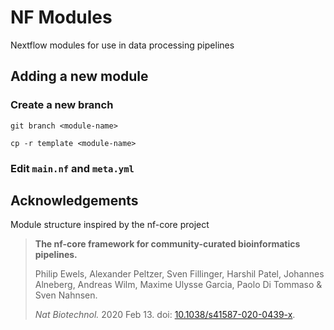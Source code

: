 # NF Modules

Nextflow modules for use in data processing pipelines





## Adding a new module

### Create a new branch

```
git branch <module-name>

cp -r template <module-name>
```

### Edit `main.nf` and `meta.yml`

## Acknowledgements

Module structure inspired by the nf-core project 

> **The nf-core framework for community-curated bioinformatics pipelines.**
>
> Philip Ewels, Alexander Peltzer, Sven Fillinger, Harshil Patel, Johannes Alneberg, Andreas Wilm, Maxime Ulysse Garcia, Paolo Di Tommaso & Sven Nahnsen.
>
> _Nat Biotechnol._ 2020 Feb 13. doi: [10.1038/s41587-020-0439-x](https://dx.doi.org/10.1038/s41587-020-0439-x).
